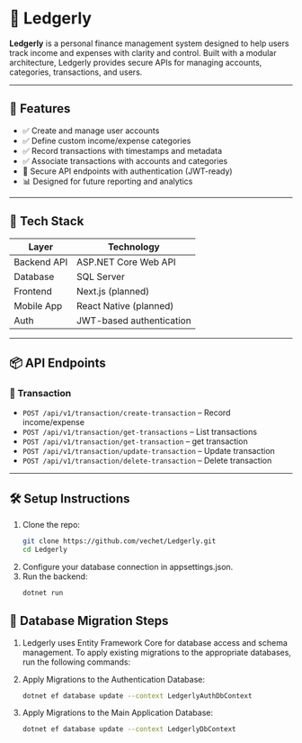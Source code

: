 ﻿# 📒 Ledgerly

**Ledgerly** is a personal finance management system designed to help users track income and expenses with clarity and control. Built with a modular architecture, Ledgerly provides secure APIs for managing accounts, categories, transactions, and users.

---

## 🚀 Features

- ✅ Create and manage user accounts
- ✅ Define custom income/expense categories
- ✅ Record transactions with timestamps and metadata
- ✅ Associate transactions with accounts and categories
- 🔐 Secure API endpoints with authentication (JWT-ready)
- 📊 Designed for future reporting and analytics

---

## 🧱 Tech Stack

| Layer       | Technology               |
| ----------- | ------------------------ |
| Backend API | ASP.NET Core Web API     |
| Database    | SQL Server               |
| Frontend    | Next.js (planned)        |
| Mobile App  | React Native (planned)   |
| Auth        | JWT-based authentication |

---

## 📦 API Endpoints

### 💸 Transaction

- `POST /api/v1/transaction/create-transaction` – Record income/expense
- `POST /api/v1/transaction/get-transactions` – List transactions
- `POST /api/v1/transaction/get-transaction` – get transaction
- `POST /api/v1/transaction/update-transaction` – Update transaction
- `POST /api/v1/transaction/delete-transaction` – Delete transaction

---

## 🛠️ Setup Instructions

1. Clone the repo:
   ```bash
   git clone https://github.com/vechet/Ledgerly.git
   cd Ledgerly
   ```
2. Configure your database connection in appsettings.json.
3. Run the backend:
   ```bash
   dotnet run
   ```

## 🧮 Database Migration Steps

1. Ledgerly uses Entity Framework Core for database access and schema management. To apply existing migrations to the appropriate databases, run the following commands:

2. Apply Migrations to the Authentication Database:
   ```bash
   dotnet ef database update --context LedgerlyAuthDbContext
   ```
3. Apply Migrations to the Main Application Database:
   ```bash
   dotnet ef database update --context LedgerlyDbContext
   ```
